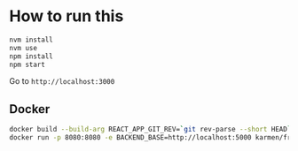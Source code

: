 # How to run this

```sh
nvm install
nvm use
npm install
npm start
```
Go to `http://localhost:3000`


## Docker
 
```sh
docker build --build-arg REACT_APP_GIT_REV=`git rev-parse --short HEAD` -t karmen/frontend .
docker run -p 8080:8080 -e BACKEND_BASE=http://localhost:5000 karmen/frontend
```